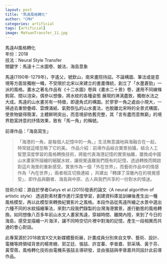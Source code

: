 ```yaml
---
layout: post
title: "馬遠風格轉化"
author: "CMH"
categories: artificial
tags: [artificial]
image: MaYuanTransfer_11.jpg
---
```


馬遠AI風格轉化  
年份：2018  
技法：Neural Style Transfer  
關鍵字：馬遠十二水圖卷、皴法、海島意象

馬遠(1190年-1279年)，字遙父，號欽山，南宋畫院待詔。不論構圖、筆法或是意境等方面皆獨樹一幟，不受限於北宋以來建立的書畫傳統，創立了「水墨蒼勁」一派的風格。畫水之著名作品有《十二水圖》卷與《畫水二十景》卷，運用不同線條鉤寫、間以渲染，偶參以想像，將水紋的各種姿態 展現的淋漓盡致，獨樹水法之大成。馬遠的山水畫另有一特徵，即邊角式的構圖。於寥寥一角之處由小現大，一掃過去重巒疊嶂、雲煙滿紙、氣勢恢弘的山水畫法，也脫離北宋時的全景式構圖，使景物變得簡潔，主體鮮明突出，而意境卻依舊完整，其「言有盡而意無窮」的境界飽富詩意的抒情效果，致有「馬一角」的稱號。

前導作品：「海島寫生」
> 「海港的一角，是每個人記憶中的一角。」生活無意識地與海融合在一起，時常就這樣忽略了它的美。
作品介紹：前導作品結合實景拍攝，結合人工智慧深度學習的風格轉換技術，將能代表海港記憶的實景抽離，置換成中國山水畫家所描繪的細膩水紋，讓視覺遠離我們既有的記憶，透過轉換而開啟對這片海景的重新感受。實景作為一個「外在世界」，而藝術作品中的情感作為「內在世界」，兩者相互切換連結 ，共建出「轉譯了深層內在的視覺感受」，即作品與觀者、海島與中原、古人與我們共享的一份對水的情迷。

技術介紹：源自於學者Gatys et al.(2015)發表的論文〈A neural algorithm of artistic style〉 透過對素材畫作進行深度學習，創建資料庫並訓練後產生出一種風格模型，再以此模型來轉換紀實影片之風格。本段作品從馬遠所繪之水景中選出六種不同的水紋描繪筆法，來對六段我們錄製的台灣海港實景，進行動態的風格轉換。如同想像八百多年前山水文人畫家馬遠，穿越時間、離開內陸，來到了今日的海島，感受並描繪一片海洋，讓不同時空切片裡中對海的記憶，產生一段相異而共通的會心對話。

此專案源於2018故宮X交大新媒體藝術展，計畫成員分別來自文學、藝術、設計、電機等跨領域背景的楊育姍、郭芷廷、張喆、許宜蓁、李晉嘉、郭采瑀、黃于芬、黃雪蓓，風格轉化技術由電機系張喆主導研發，並由張喆與李晉嘉共同設計此前導作品。



